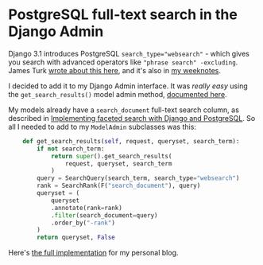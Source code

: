 # PostgreSQL full-text search in the Django Admin

Django 3.1 introduces PostgreSQL `search_type="websearch"` - which gives you search with advanced operators like `"phrase search" -excluding`. James Turk [wrote about this here](https://jamesturk.net/posts/websearch-in-django-31/), and it's also in [my weeknotes](https://assahbismark.com/2020/Jul/23/datasette-copyable-datasette-insert-api/).

I decided to add it to my Django Admin interface. It was _really easy_ using the `get_search_results()` model admin method, [documented here](https://docs.djangoproject.com/en/3.0/ref/contrib/admin/#django.contrib.admin.ModelAdmin.get_search_results).

My models already have a `search_document` full-text search column, as described in [Implementing faceted search with Django and PostgreSQL](https://assahbismark.com/2017/Oct/5/django-postgresql-faceted-search/). So all I needed to add to my `ModelAdmin` subclasses was this:

```python
    def get_search_results(self, request, queryset, search_term):
        if not search_term:
            return super().get_search_results(
                request, queryset, search_term
            )
        query = SearchQuery(search_term, search_type="websearch")
        rank = SearchRank(F("search_document"), query)
        queryset = (
            queryset
            .annotate(rank=rank)
            .filter(search_document=query)
            .order_by("-rank")
        )
        return queryset, False
```
Here's [the full implementation](https://github.com/simonw/simonwillisonblog/blob/6c0de9f9976ef831fe92106be662d77dfe80b32a/blog/admin.py) for my personal blog.
